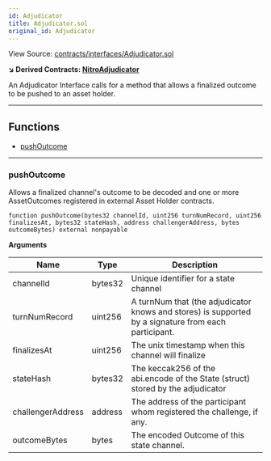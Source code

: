 ```yaml
---
id: Adjudicator
title: Adjudicator.sol
original_id: Adjudicator
---
```


View Source: [contracts/interfaces/Adjudicator.sol](https://github.com/statechannels/monorepo/tree/master/packages/nitro-protocol/contracts/interfaces/Adjudicator.sol)

**↘ Derived Contracts: [NitroAdjudicator](NitroAdjudicator.md)**

An Adjudicator Interface calls for a method that allows a finalized outcome to be pushed to an asset holder.

---

## Functions

- [pushOutcome](#pushoutcome)

---

### pushOutcome

Allows a finalized channel's outcome to be decoded and one or more AssetOutcomes registered in external Asset Holder contracts.

```solidity
function pushOutcome(bytes32 channelId, uint256 turnNumRecord, uint256 finalizesAt, bytes32 stateHash, address challengerAddress, bytes outcomeBytes) external nonpayable
```

**Arguments**

| Name        | Type           | Description  |
| ------------- |------------- | -----|
| channelId | bytes32 | Unique identifier for a state channel | 
| turnNumRecord | uint256 | A turnNum that (the adjudicator knows and stores) is supported by a signature from each participant. | 
| finalizesAt | uint256 | The unix timestamp when this channel will finalize | 
| stateHash | bytes32 | The keccak256 of the abi.encode of the State (struct) stored by the adjudicator | 
| challengerAddress | address | The address of the participant whom registered the challenge, if any. | 
| outcomeBytes | bytes | The encoded Outcome of this state channel. | 

